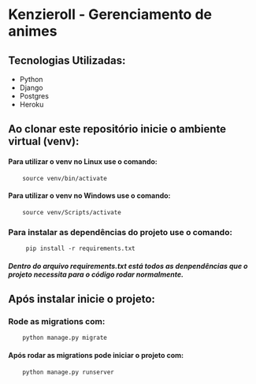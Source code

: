 # Kenzieroll - Gerenciamento de animes

## Tecnologias Utilizadas:
  - Python
  - Django
  - Postgres
  - Heroku

## Ao clonar este repositório inicie o ambiente virtual (venv):
  #### Para utilizar o venv no Linux use o comando:
    
        source venv/bin/activate
  #### Para utilizar o venv no Windows use o comando:
    
        source venv/Scripts/activate
    
  ### Para instalar as dependências do projeto use o comando:
         pip install -r requirements.txt 
         
   ##### Dentro do arquivo requirements.txt está todos as denpendências que o projeto necessita para o código rodar normalmente.
 
## Após instalar inicie o projeto:
   ### Rode as migrations com:
        python manage.py migrate
#### Após rodar as migrations pode iniciar o projeto com:
        python manage.py runserver
